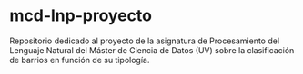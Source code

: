# mcd-lnp-proyecto
Repositorio dedicado al proyecto de la asignatura de Procesamiento del Lenguaje Natural del Máster de Ciencia de Datos (UV) sobre la clasificación de barrios en función de su tipología.
